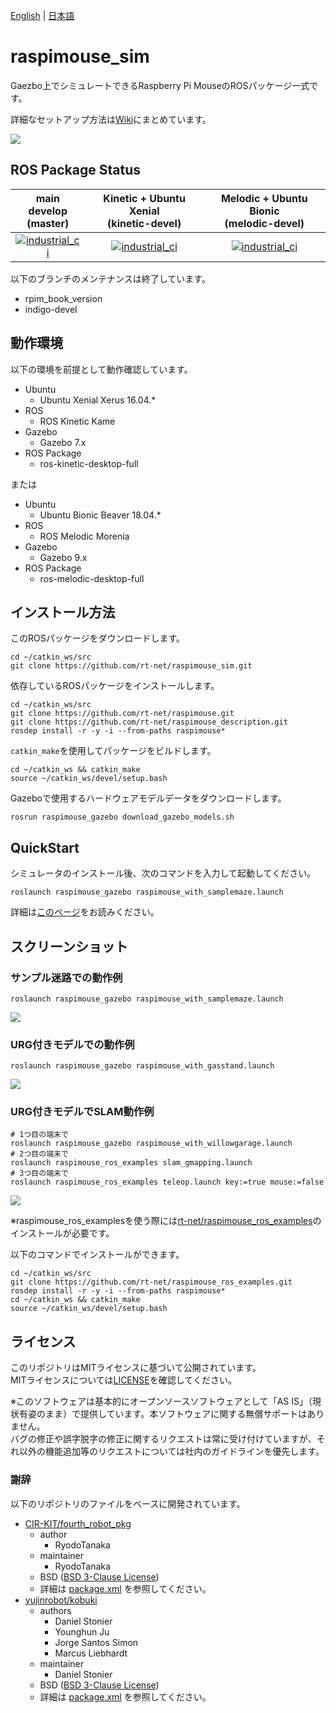 [English](README.en.md) | [日本語](README.md)

# raspimouse_sim 

Gaezbo上でシミュレートできるRaspberry Pi MouseのROSパッケージ一式です。

詳細なセットアップ方法は[Wiki](https://github.com/rt-net/raspimouse_sim/wiki)にまとめています。

![](https://rt-net.github.io/images/raspberry-pi-mouse/raspimouse_sim_samplemaze_animation.gif)

## ROS Package Status

| main develop<br>(master)|Kinetic + Ubuntu Xenial<br>(kinetic-devel)|Melodic + Ubuntu Bionic<br>(melodic-devel)|
|:---:|:---:|:---:|
|[![industrial_ci](https://github.com/rt-net/raspimouse_sim/workflows/industrial_ci/badge.svg?branch=master)](https://github.com/rt-net/raspimouse_sim/actions?query=branch%3Amaster+workflow%3Aindustrial_ci)|[![industrial_ci](https://github.com/rt-net/raspimouse_sim/workflows/industrial_ci/badge.svg?branch=kinetic-devel)](https://github.com/rt-net/raspimouse_sim/actions?query=branch%3Akinetic-devel+workflow%3Aindustrial_ci)|[![industrial_ci](https://github.com/rt-net/raspimouse_sim/workflows/industrial_ci/badge.svg?branch=melodic-devel)](https://github.com/rt-net/raspimouse_sim/actions?query=branch%3Amelodic-devel+workflow%3Aindustrial_ci)|

以下のブランチのメンテナンスは終了しています。

* rpim_book_version
* indigo-devel


## 動作環境

以下の環境を前提として動作確認しています。


* Ubuntu
  * Ubuntu Xenial Xerus 16.04.*
* ROS
  * ROS Kinetic Kame
* Gazebo
  * Gazebo 7.x
* ROS Package
  * ros-kinetic-desktop-full

または

* Ubuntu
  * Ubuntu Bionic Beaver 18.04.*
* ROS
  * ROS Melodic Morenia
* Gazebo
  * Gazebo 9.x
* ROS Package
  * ros-melodic-desktop-full

## インストール方法

このROSパッケージをダウンロードします。

```
cd ~/catkin_ws/src
git clone https://github.com/rt-net/raspimouse_sim.git
```

依存しているROSパッケージをインストールします。

```
cd ~/catkin_ws/src
git clone https://github.com/rt-net/raspimouse.git
git clone https://github.com/rt-net/raspimouse_description.git
rosdep install -r -y -i --from-paths raspimouse*
```

`catkin_make`を使用してパッケージをビルドします。

```
cd ~/catkin_ws && catkin_make
source ~/catkin_ws/devel/setup.bash
```

Gazeboで使用するハードウェアモデルデータをダウンロードします。

```
rosrun raspimouse_gazebo download_gazebo_models.sh
```

## QuickStart

シミュレータのインストール後、次のコマンドを入力して起動してください。

```
roslaunch raspimouse_gazebo raspimouse_with_samplemaze.launch
```

詳細は[このページ](https://github.com/rt-net/raspimouse_sim/wiki/quickstart)をお読みください。

## スクリーンショット

### サンプル迷路での動作例

```
roslaunch raspimouse_gazebo raspimouse_with_samplemaze.launch
```

![](https://rt-net.github.io/images/raspberry-pi-mouse/raspimouse_sim_samplemaze.png)

### URG付きモデルでの動作例

```
roslaunch raspimouse_gazebo raspimouse_with_gasstand.launch
```

![](https://rt-net.github.io/images/raspberry-pi-mouse/raspimouse_sim_urg.png)

### URG付きモデルでSLAM動作例

```
# 1つ目の端末で
roslaunch raspimouse_gazebo raspimouse_with_willowgarage.launch
# 2つ目の端末で
roslaunch raspimouse_ros_examples slam_gmapping.launch
# 3つ目の端末で
roslaunch raspimouse_ros_examples teleop.launch key:=true mouse:=false
```

![](https://rt-net.github.io/images/raspberry-pi-mouse/raspimouse_sim_urg_slam_gmapping.png)

※raspimouse_ros_examplesを使う際には[rt-net/raspimouse_ros_examples](https://github.com/rt-net/raspimouse_ros_examples)のインストールが必要です。

以下のコマンドでインストールができます。

```
cd ~/catkin_ws/src
git clone https://github.com/rt-net/raspimouse_ros_examples.git
rosdep install -r -y -i --from-paths raspimouse*
cd ~/catkin_ws && catkin_make
source ~/catkin_ws/devel/setup.bash
```

## ライセンス

このリポジトリはMITライセンスに基づいて公開されています。  
MITライセンスについては[LICENSE]( ./LICENSE )を確認してください。

※このソフトウェアは基本的にオープンソースソフトウェアとして「AS IS」（現状有姿のまま）で提供しています。本ソフトウェアに関する無償サポートはありません。  
バグの修正や誤字脱字の修正に関するリクエストは常に受け付けていますが、それ以外の機能追加等のリクエストについては社内のガイドラインを優先します。

### 謝辞

以下のリポジトリのファイルをベースに開発されています。

* [CIR-KIT/fourth_robot_pkg]( https://github.com/CIR-KIT/fourth_robot_pkg )
  * author
    * RyodoTanaka
  * maintainer
    * RyodoTanaka
  * BSD ([BSD 3-Clause License](https://opensource.org/licenses/BSD-3-Clause))
  * 詳細は [package.xml](https://github.com/CIR-KIT/fourth_robot_pkg/blob/indigo-devel/fourth_robot_control/package.xml) を参照してください。
* [yujinrobot/kobuki]( https://github.com/yujinrobot/kobuki )
  * authors
    * Daniel Stonier
    * Younghun Ju
    * Jorge Santos Simon
    * Marcus Liebhardt
  * maintainer
    * Daniel Stonier
  * BSD ([BSD 3-Clause License](https://opensource.org/licenses/BSD-3-Clause))
  * 詳細は [package.xml](https://github.com/yujinrobot/kobuki/blob/melodic/kobuki/package.xml) を参照してください。